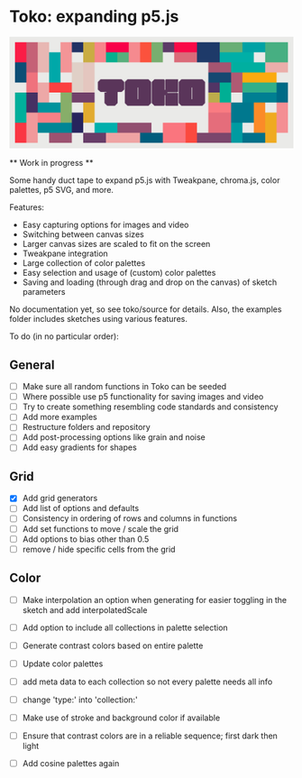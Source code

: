 # Toko: expanding p5.js

<p align="center"><img src="/assets/images/toko_header.png" alt="Toko logo"></p>

** Work in progress **

Some handy duct tape to expand p5.js with Tweakpane, chroma.js, color palettes, p5 SVG, and more.

Features:
- Easy capturing options for images and video
- Switching between canvas sizes
- Larger canvas sizes are scaled to fit on the screen
- Tweakpane integration
- Large collection of color palettes
- Easy selection and usage of (custom) color palettes
- Saving and loading (through drag and drop on the canvas) of sketch parameters

No documentation yet, so see toko/source for details. Also, the examples folder includes sketches using various features.

To do (in no particular order):

## General
- [ ] Make sure all random functions in Toko can be seeded
- [ ] Where possible use p5 functionality for saving images and video
- [ ] Try to create something resembling code standards and consistency
- [ ] Add more examples
- [ ] Restructure folders and repository
- [ ] Add post-processing options like grain and noise
- [ ] Add easy gradients for shapes

## Grid
- [x] Add grid generators
- [ ] Add list of options and defaults
- [ ] Consistency in ordering of rows and columns in functions
- [ ] Add set functions to move / scale the grid
- [ ] Add options to bias other than 0.5
- [ ] remove / hide specific cells from the grid

## Color
- [ ] Make interpolation an option when generating for easier toggling in the sketch and add interpolatedScale
- [ ] Add option to include all collections in palette selection
- [ ] Generate contrast colors based on entire palette
- [ ] Update color palettes

- [ ] add meta data to each collection so not every palette needs all info
- [ ] change 'type:' into 'collection:'
- [ ] Make use of stroke and background color if available
- [ ] Ensure that contrast colors are in a reliable sequence; first dark then light
- [ ] Add cosine palettes again


